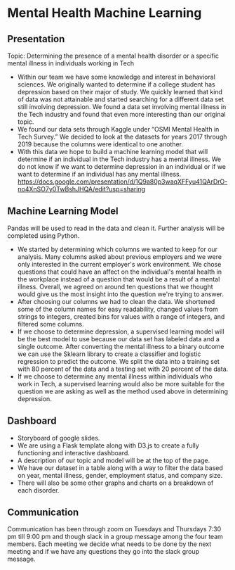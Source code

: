 # Mental Health Machine Learning 

## Presentation
Topic: Determining the presence of a mental health disorder or a specific mental illness in individuals working in Tech

- Within our team we have some knowledge and interest in behavioral sciences. We originally wanted to determine if a 
college student has depression based on their major of study. We quickly learned that kind of data was not attainable 
and started searching for a different data set still involving depression. We found a data set involving mental illness
in the Tech industry and found that even more interesting than our original topic.
- We found our data sets through Kaggle under “OSMI Mental Health in Tech Survey.” We decided to look at the datasets for years
2017 through 2019 because the columns were identical to one another.
- With this data we hope to build a machine learning model that will determine if an individual in the Tech industry has
a mental illness. We do not know if we want to determine depression in an individual or if we want to determine if an 
individual has any mental illness.
https://docs.google.com/presentation/d/1Q9a80p3waqXFFyu41QArDrO-no4XnSO7y0TwBshJHQA/edit?usp=sharing

## Machine Learning Model
Pandas will be used to read in the data and clean it. Further analysis will be completed using Python.

- We started by determining which columns we wanted to keep for our analysis. Many columns asked about previous employers
and we were only interested in the current employer's work environment. We chose questions that could have an affect on
the individual's mental health in the workplace instead of a question that would be a result of a mental illness. Overall, 
we agreed on around ten questions that we thought would give us the most insight into the question we're trying to answer.
- After choosing our columns we had to clean the data. We shortened some of the column names for easy readability, changed values
from strings to integers, created bins for values with a range of integers, and filtered some columns.
- If we choose to determine depression, a supervised learning model will be the best model to use because our data set has 
labeled data and a single outcome. After converting the mental illness to a binary outcome we can use the Sklearn library to
create a classifier and logistic regression to predict the outcome. We split the data into a training set with 80 percent of
the data and a testing set with 20 percent of the data. 
- If we choose to determine any mental illness within individuals who work in Tech, 
a supervised learning would also be more suitable for the question we are asking as well as the method used above in 
determining depression.

## Dashboard
- Storyboard of google slides. 
- We are using a Flask template along with D3.js to create a fully functioning and interactive dashboard. 
- A description of our topic and model will be at the top of the page. 
- We have our dataset in a table along with a way to filter the data based on year, mental illness, gender, employment status,
and company size. 
- There will also be some other graphs and charts on a breakdown of each disorder.

## Communication
Communication has been through zoom on Tuesdays and Thursdays 7:30 pm till 9:00 pm and though
slack in a group message among the four team members. Each meeting we decide what needs to be
done by the next meeting and if we have any questions they go into the slack group message.
